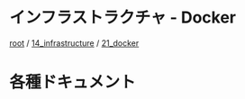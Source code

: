 # インフラストラクチャ - Docker

[root](./../../../README.md) 
/ [14_infrastructure](./../README.md) 
/ [21_docker](./README.md)

# 各種ドキュメント
